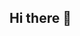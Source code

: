 ## Hi there 👋

<!--
**Yarden-Greenpeter/Yarden-Greenpeter** is a ✨ _special_ ✨ repository because its `README.md` (this file) appears on your GitHub profile.

# 💫 About Me:

- 🔭 I’m currently working on an exciting Word similarity Classsifier using AWS and Hadoop
- 🌱 I’m currently learning more about React and JavaScript to improve my FrontEnd skillset
- 👯 I’m looking to collaborate on Building an app to place in the google store
- 🤔 I’m looking for help with Relational databases good study material and projects are more then welcomed
- 💬 Ask me about number theory it's my new hubby
- ⚡ Fun fact: I've already drank more then 2500 different beers


## 🌐 Socials:
[![LinkedIn](https://img.shields.io/badge/LinkedIn-%230077B5.svg?logo=linkedin&logoColor=white)](https://linkedin.com/in/Yarden Greenpeter) 

# 💻 Tech Stack:
![C](https://img.shields.io/badge/c-%2300599C.svg?style=flat&logo=c&logoColor=white) ![C++](https://img.shields.io/badge/c++-%2300599C.svg?style=flat&logo=c%2B%2B&logoColor=white) ![Julia](https://img.shields.io/badge/-Julia-9558B2?style=flat&logo=julia&logoColor=white) ![JavaScript](https://img.shields.io/badge/javascript-%23323330.svg?style=flat&logo=javascript&logoColor=%23F7DF1E) ![Java](https://img.shields.io/badge/java-%23ED8B00.svg?style=flat&logo=openjdk&logoColor=white) ![PowerShell](https://img.shields.io/badge/PowerShell-%235391FE.svg?style=flat&logo=powershell&logoColor=white) ![Python](https://img.shields.io/badge/python-3670A0?style=flat&logo=python&logoColor=ffdd54) ![TypeScript](https://img.shields.io/badge/typescript-%23007ACC.svg?style=flat&logo=typescript&logoColor=white) ![Bash Script](https://img.shields.io/badge/bash_script-%23121011.svg?style=flat&logo=gnu-bash&logoColor=white) ![AWS](https://img.shields.io/badge/AWS-%23FF9900.svg?style=flat&logo=amazon-aws&logoColor=white) ![Google Cloud](https://img.shields.io/badge/GoogleCloud-%234285F4.svg?style=flat&logo=google-cloud&logoColor=white) ![Firebase](https://img.shields.io/badge/firebase-%23039BE5.svg?style=flat&logo=firebase) ![Apache Hadoop](https://img.shields.io/badge/Apache%20Hadoop-66CCFF?style=flat&logo=apachehadoop&logoColor=black) ![nVIDIA](https://img.shields.io/badge/cuda-000000.svg?style=flat&logo=nVIDIA&logoColor=green) ![FastAPI](https://img.shields.io/badge/FastAPI-005571?style=flat&logo=fastapi) ![React](https://img.shields.io/badge/react-%2320232a.svg?style=flat&logo=react&logoColor=%2361DAFB) ![Apache Maven](https://img.shields.io/badge/Apache%20Maven-C71A36?style=flat&logo=Apache%20Maven&logoColor=white) ![Firebase](https://img.shields.io/badge/firebase-a08021?style=flat&logo=firebase&logoColor=ffcd34) ![AmazonDynamoDB](https://img.shields.io/badge/Amazon%20DynamoDB-4053D6?style=flat&logo=Amazon%20DynamoDB&logoColor=white) ![PyTorch](https://img.shields.io/badge/PyTorch-%23EE4C2C.svg?style=flat&logo=PyTorch&logoColor=white) ![Pandas](https://img.shields.io/badge/pandas-%23150458.svg?style=flat&logo=pandas&logoColor=white) ![NumPy](https://img.shields.io/badge/numpy-%23013243.svg?style=flat&logo=numpy&logoColor=white) ![Matplotlib](https://img.shields.io/badge/Matplotlib-%23ffffff.svg?style=flat&logo=Matplotlib&logoColor=black) ![TensorFlow](https://img.shields.io/badge/TensorFlow-%23FF6F00.svg?style=flat&logo=TensorFlow&logoColor=white) ![GitHub](https://img.shields.io/badge/github-%23121011.svg?style=flat&logo=github&logoColor=white) ![Git](https://img.shields.io/badge/git-%23F05033.svg?style=flat&logo=git&logoColor=white) ![Docker](https://img.shields.io/badge/docker-%230db7ed.svg?style=flat&logo=docker&logoColor=white) ![Postman](https://img.shields.io/badge/Postman-FF6C37?style=flat&logo=postman&logoColor=white) ![Steam](https://img.shields.io/badge/steam-%23000000.svg?style=flat&logo=steam&logoColor=white)
# 📊 GitHub Stats:
![](https://github-readme-stats.vercel.app/api?username=Yarden-Greenpeter&theme=dark&hide_border=false&include_all_commits=false&count_private=false)<br/>
![](https://github-readme-streak-stats.herokuapp.com/?user=Yarden-Greenpeter&theme=dark&hide_border=false)<br/>
![](https://github-readme-stats.vercel.app/api/top-langs/?username=Yarden-Greenpeter&theme=dark&hide_border=false&include_all_commits=false&count_private=false&layout=compact)

### 🔝 Top Contributed Repo
![](https://github-contributor-stats.vercel.app/api?username=Yarden-Greenpeter&limit=5&theme=dark&combine_all_yearly_contributions=true)

<!-- Proudly created with GPRM ( https://gprm.itsvg.in ) -->
